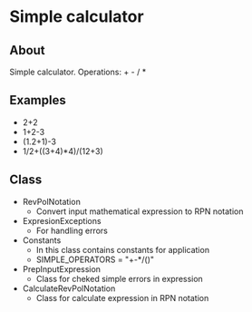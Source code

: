 # Simple calculator

## About
Simple calculator.
Operations: + - / *

## Examples
- 2+2
- 1+2-3
- (1.2+1)-3
- 1/2+((3+4)*4)/(12+3)

## Class
- RevPolNotation
	- Convert input mathematical expression to RPN notation
- ExpresionExceptions
	- For handling errors
- Constants
	- In this class contains constants for application
	- SIMPLE_OPERATORS = "+-*/()"
- PrepInputExpression
	- Class for cheked simple errors in expression
- CalculateRevPolNotation
	- Class for calculate expression in RPN notation